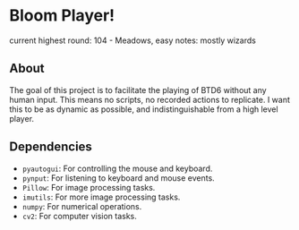 # Bloom Player!
current highest round: 104 - Meadows, easy
notes: mostly wizards

## About
The goal of this project is to facilitate the playing of BTD6 without any human input. This means no scripts, no recorded actions to replicate. I want this to be as dynamic as possible, and indistinguishable from a high level player.


## Dependencies

- `pyautogui`: For controlling the mouse and keyboard.
- `pynput`: For listening to keyboard and mouse events.
- `Pillow`: For image processing tasks.
- `imutils`: For more image processing tasks.
- `numpy`: For numerical operations.
- `cv2`: For computer vision tasks.
